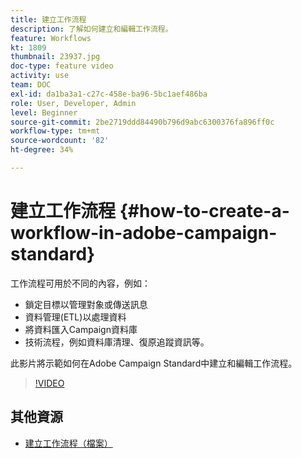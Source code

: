 ```yaml
---
title: 建立工作流程
description: 了解如何建立和編輯工作流程。
feature: Workflows
kt: 1809
thumbnail: 23937.jpg
doc-type: feature video
activity: use
team: DOC
exl-id: da1ba3a1-c27c-458e-ba96-5bc1aef486ba
role: User, Developer, Admin
level: Beginner
source-git-commit: 2be2719ddd84490b796d9abc6300376fa896ff0c
workflow-type: tm+mt
source-wordcount: '82'
ht-degree: 34%

---
```


# 建立工作流程 {#how-to-create-a-workflow-in-adobe-campaign-standard}

工作流程可用於不同的內容，例如：

* 鎖定目標以管理對象或傳送訊息
* 資料管理(ETL)以處理資料
* 將資料匯入Campaign資料庫
* 技術流程，例如資料庫清理、復原追蹤資訊等。

此影片將示範如何在Adobe Campaign Standard中建立和編輯工作流程。

>[!VIDEO](https://video.tv.adobe.com/v/23937?quality=12)

## 其他資源

* [建立工作流程（檔案）](https://experienceleague.adobe.com/docs/campaign-standard/using/managing-processes-and-data/workflow-general-operation/building-a-workflow.html)
